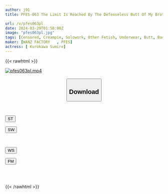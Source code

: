```yaml
---
author: j91
title: PFES-063 The Limit Is Reached By The Defenseless Butt Of My Brother's Wife Who Takes Care Of Me! It's Irresistible And It's Immediately Back! 25 Creampies Without Pulling Out That Can't Be Stopped Even If You Ejaculate Sumire Kurokawa

url: /v/pfes063pl
date: 2024-03-29T01:50:00Z
image: "pfes063pl.jpg"
tags: [Censored, Creampie, Solowork, Other Fetish, Underwear, Butt, Back	]
maker: [WANZ FACTORY   , PFES]
actress: [ Kurokawa Sumire]
---
```



{{< rawhtml >}}

<div class="video" data-videoid="zMK3wkgQMbcYA8J">
    <a href="javascript:;">
        <img src="/v/pfes063pl/pfes063pl.jpg" width="WIDTH" height="HEIGHT" alt="pfes063pl.mp4" loading="lazy">
    </a>
</div>

<script type="text/javascript" src="https://j91.asia/asset/on-demand-st.js"></script>

<br>
  <link rel="stylesheet" href="https://j91.asia/asset/bs5.css">
  
  <center>
  <button class="btn btn-primary" type="button" data-bs-toggle="collapse" data-bs-target=".multi-collapse" aria-expanded="false" aria-controls="multiCollapseExample1 multiCollapseExample2"><h2>Download</h2></button></center>
</p>
<div class="row">
  <div class="col">
    <div class="collapse multi-collapse" id="multiCollapseExample1">
      <div class="card card-body">
	      	      <br>
<div class="buttons">  
<p><a href="https://streamtape.to/v/zMK3wkgQMbcYA8J" target="_blank"><button class="btn-hover color-3"><i class="fa fa-download"></i> ST</button></a></p>
<p><a href="https://asnwish.com/is6e8qp61ki1" target="_blank"><button class="btn-hover color-2"><i class="fa fa-download"></i> SW</button></a></p></div>
    </div>
  </div>
</div>
  <div class="col">
    <div class="collapse multi-collapse" id="multiCollapseExample2">
      <div class="card card-body">
	      <br>
<div class="buttons">
<p><a href="javascript:;"><button class="btn-hover color-9"><i class="fa fa-download"></i> WS</button></a></p>
<p><a href="javascript:;"><button class="btn-hover color-8"><i class="fa fa-download"></i> FM</button></a></p></div>
<br><br>
      </div>
    </div>
  </div>
</div>

{{< /rawhtml >}}